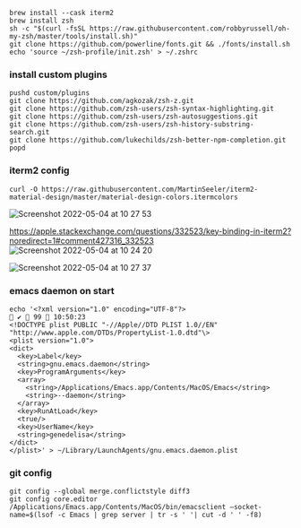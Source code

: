 ```
brew install --cask iterm2
brew install zsh
sh -c "$(curl -fsSL https://raw.githubusercontent.com/robbyrussell/oh-my-zsh/master/tools/install.sh)"
git clone https://github.com/powerline/fonts.git && ./fonts/install.sh
echo 'source ~/zsh-profile/init.zsh' > ~/.zshrc
```

### install custom plugins

```
pushd custom/plugins
git clone https://github.com/agkozak/zsh-z.git
git clone https://github.com/zsh-users/zsh-syntax-highlighting.git
git clone https://github.com/zsh-users/zsh-autosuggestions.git
git clone https://github.com/zsh-users/zsh-history-substring-search.git
git clone https://github.com/lukechilds/zsh-better-npm-completion.git
popd
```

### iterm2 config
```
curl -O https://raw.githubusercontent.com/MartinSeeler/iterm2-material-design/master/material-design-colors.itermcolors
```
![Screenshot 2022-05-04 at 10 27 53](https://user-images.githubusercontent.com/6035754/166666532-c332491b-bb5a-44fc-9661-107b9807c599.png)

https://apple.stackexchange.com/questions/332523/key-binding-in-iterm2?noredirect=1#comment427316_332523
![Screenshot 2022-05-04 at 10 24 20](https://user-images.githubusercontent.com/6035754/166666501-d8f20b49-11ee-4478-9f37-242e6cc1a5f8.png)

![Screenshot 2022-05-04 at 10 27 37](https://user-images.githubusercontent.com/6035754/166666515-93b2d697-8486-4956-948b-bd0a2e84e8c9.png)

### emacs daemon on start

```
echo '<?xml version="1.0" encoding="UTF-8"?>                                                                                                                 ✔  99  10:50:23
<!DOCTYPE plist PUBLIC "-//Apple//DTD PLIST 1.0//EN"
"http://www.apple.com/DTDs/PropertyList-1.0.dtd"\>
<plist version="1.0">
<dict>
  <key>Label</key>
  <string>gnu.emacs.daemon</string>
  <key>ProgramArguments</key>
  <array>
    <string>/Applications/Emacs.app/Contents/MacOS/Emacs</string>
    <string>--daemon</string>
  </array>
  <key>RunAtLoad</key>
  <true/>
  <key>UserName</key>
  <string>genedelisa</string>
</dict>
</plist>' > ~/Library/LaunchAgents/gnu.emacs.daemon.plist
```

### git config

```
git config --global merge.conflictstyle diff3
git config core.editor /Applications/Emacs.app/Contents/MacOS/bin/emacsclient –socket-name=$(lsof -c Emacs | grep server | tr -s ' '| cut -d ' ' -f8)
```
